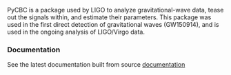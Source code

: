 PyCBC is a package used by LIGO to analyze gravitational-wave data, tease out the signals within, and estimate their parameters. This package was used in the first direct detection of gravitational waves (GW150914), and is used in the ongoing analysis of LIGO/Virgo data.

<script src="https://raw.githubusercontent.com/mattboldt/typed.js/v1.1.7/js/typed.js" charset="utf-8"></script>
<script type="text/javascript">
	document.addEventListener("DOMContentLoaded", function(){
		Typed.new(".element", {
			strings: ["docker pull pycbc/pycbc-el7", "docker run -it pycbc/pycbc-el7 /bin/bash -l"],
			typeSpeed: 0
		});
	});
</script>

<span class="element"></span>

### Documentation

See the latest documentation built from source
[documentation](pycbc/latest/html/)


